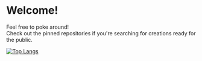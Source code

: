 # Welcome!

Feel free to poke around!<br/>
Check out the pinned repositories if you're searching for creations ready for the public.

[![Top Langs](https://github-readme-stats.vercel.app/api/top-langs/?username=joebinns&langs_count=10&layout=compact)](https://github.com/anuraghazra/github-readme-stats)
